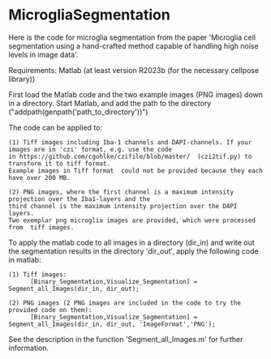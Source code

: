 # MicrogliaSegmentation

Here is the code for microglia segmentation from the paper 'Microglia cell segmentation using a hand-crafted method capable of handling high noise levels in image data'.

Requirements: Matlab (at least version R2023b (for the necessary cellpose library)) 

First load the Matlab code and the two example images (PNG images) down in a directory.
Start Matlab, and add the path to the directory ("addpath(genpath('path_to_directory'))")

The code can be applied to:

    (1) Tiff images including Iba-1 channels and DAPI-channels. If your images are in 'czi' format, e.g. use the code 
    in https://github.com/cgohlke/czifile/blob/master/  (czi2tif.py) to transform it to tiff format. 
    Example images in Tiff format  could not be provided because they each have over 200 MB.

    (2) PNG images, where the first channel is a maximum intensity projection over the Iba1-layers and the 
    third channel is the maximum intensity projection over the DAPI layers. 
    Two exemplar png microglia images are provided, which were processed from  tiff images.


To apply the matlab code to all images in a directory (dir_in) and write out the segmentation results in the directory 'dir_out', apply the following code in matlab:

    (1) Tiff images:
          [Binary_Segmentation,Visualize_Segmentation] = Segment_all_Images(dir_in, dir_out);
    
    (2) PNG images (2 PNG images are included in the code to try the provided code on them):
          [Binary_Segmentation,Visualize_Segmentation] = Segment_all_Images(dir_in, dir_out, 'ImageFormat','PNG');
    

See the description in the function   'Segment_all_Images.m' for further information.    
